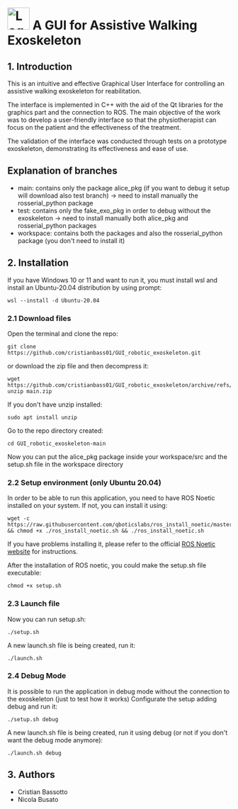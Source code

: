 # <img src="https://github.com/cristianbass01/GUI_robotic_exoskeleton/assets/72708597/bb79ef7b-30f0-4e3a-9ffb-870d1a9cd80b" alt="Logo" width="50" height="50"> A GUI for Assistive Walking Exoskeleton
## 1. Introduction
This is an intuitive and effective Graphical User Interface for controlling an assistive walking exoskeleton for reabilitation. 

The interface is implemented in C++ with the aid of the Qt libraries for the graphics part and the connection to ROS. The main objective of the work was to develop a user-friendly interface so that the physiotherapist can focus on the patient and the effectiveness of the treatment. 

The validation of the interface was conducted through tests on a prototype exoskeleton, demonstrating its effectiveness and ease of use. 

## Explanation of branches
- main: contains only the package alice_pkg (if you want to debug it setup will download also test branch) -> need to install manually the rosserial_python package
- test: contains only the fake_exo_pkg in order to debug without the exoskeleton -> need to install manually both alice_pkg and rosserial_python packages
- workspace: contains both the packages and also the rosserial_python package (you don't need to install it)

## 2. Installation
If you have Windows 10 or 11 and want to run it, you must install wsl and install an Ubuntu-20.04 distribution by using prompt:
```
wsl --install -d Ubuntu-20.04
```
### 2.1 Download files
Open the terminal and clone the repo:
```
git clone https://github.com/cristianbass01/GUI_robotic_exoskeleton.git
```
or download the zip file and then decompress it:

```
wget https://github.com/cristianbass01/GUI_robotic_exoskeleton/archive/refs/heads/main.zip
unzip main.zip
```
If you don't have unzip installed:
```
sudo apt install unzip
```
Go to the repo directory created:
```
cd GUI_robotic_exoskeleton-main
```
Now you can put the alice_pkg package inside your workspace/src and the setup.sh file in the workspace directory

### 2.2 Setup environment (only Ubuntu 20.04)
In order to be able to run this application, you need to have ROS Noetic installed on your system.
If not, you can install it using:
```
wget -c https://raw.githubusercontent.com/qboticslabs/ros_install_noetic/master/ros_install_noetic.sh && chmod +x ./ros_install_noetic.sh && ./ros_install_noetic.sh
```
If you have problems installing it, please refer to the official [ROS Noetic website](http://wiki.ros.org/noetic/Installation) for instructions.

After the installation of ROS noetic, you could make the setup.sh file executable:
```
chmod +x setup.sh
```

### 2.3 Launch file  
Now you can run setup.sh:
```
./setup.sh
```

A new launch.sh file is being created, run it:
```
./launch.sh
```

### 2.4 Debug Mode
It is possible to run the application in debug mode without the connection to the exoskeleton (just to test how it works)
Configurate the setup adding debug and run it:
```
./setup.sh debug
```

A new launch.sh file is being created, run it using debug (or not if you don't want the debug mode anymore):
```
./launch.sh debug
```


## 3. Authors
- Cristian Bassotto
- Nicola Busato
